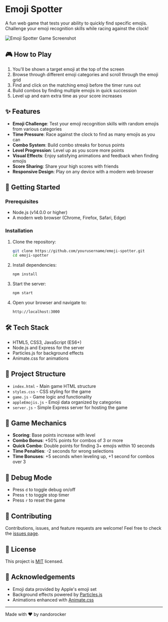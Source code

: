 # Emoji Spotter

A fun web game that tests your ability to quickly find specific emojis. Challenge your emoji recognition skills while racing against the clock!

![Emoji Spotter Game Screenshot](https://placehold.co/600x400?text=Emoji+Spotter+Game)

## 🎮 How to Play

1. You'll be shown a target emoji at the top of the screen
2. Browse through different emoji categories and scroll through the emoji grid
3. Find and click on the matching emoji before the timer runs out
4. Build combos by finding multiple emojis in quick succession
5. Level up and earn extra time as your score increases

## ✨ Features

- **Emoji Challenge**: Test your emoji recognition skills with random emojis from various categories
- **Time Pressure**: Race against the clock to find as many emojis as you can
- **Combo System**: Build combo streaks for bonus points
- **Level Progression**: Level up as you score more points
- **Visual Effects**: Enjoy satisfying animations and feedback when finding emojis
- **Score Sharing**: Share your high scores with friends
- **Responsive Design**: Play on any device with a modern web browser

## 🚀 Getting Started

### Prerequisites

- Node.js (v14.0.0 or higher)
- A modern web browser (Chrome, Firefox, Safari, Edge)

### Installation

1. Clone the repository:
   ```bash
   git clone https://github.com/yourusername/emoji-spotter.git
   cd emoji-spotter
   ```

2. Install dependencies:
   ```bash
   npm install
   ```

3. Start the server:
   ```bash
   npm start
   ```

4. Open your browser and navigate to:
   ```
   http://localhost:3000
   ```

## 🛠️ Tech Stack

- HTML5, CSS3, JavaScript (ES6+)
- Node.js and Express for the server
- Particles.js for background effects
- Animate.css for animations

## 📐 Project Structure

- `index.html` - Main game HTML structure
- `styles.css` - CSS styling for the game
- `game.js` - Game logic and functionality
- `appleEmojis.js` - Emoji data organized by categories
- `server.js` - Simple Express server for hosting the game

## 🧪 Game Mechanics

- **Scoring**: Base points increase with level
- **Combo Bonus**: +50% points for combos of 3 or more
- **Quick Combo**: Double points for finding 3+ emojis within 10 seconds
- **Time Penalties**: -2 seconds for wrong selections
- **Time Bonuses**: +5 seconds when leveling up, +1 second for combos over 3

## 🐞 Debug Mode

- Press `d` to toggle debug on/off
- Press `t` to toggle stop timer
- Press `r` to reset the game

## 🤝 Contributing

Contributions, issues, and feature requests are welcome! Feel free to check the [issues page](https://github.com/yourusername/emoji-spotter/issues).

## 📝 License

This project is [MIT](LICENSE) licensed.

## 🙏 Acknowledgements

- Emoji data provided by Apple's emoji set
- Background effects powered by [Particles.js](https://vincentgarreau.com/particles.js/)
- Animations enhanced with [Animate.css](https://animate.style/)

---

Made with ❤️ by nandorocker